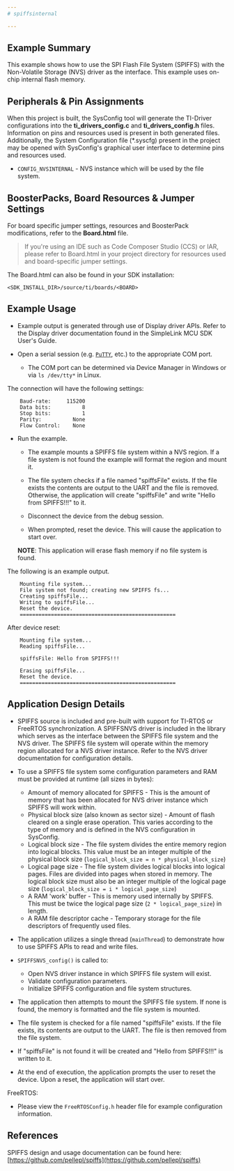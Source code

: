 ```yaml
---
# spiffsinternal

---
```


## Example Summary

This example shows how to use the SPI Flash File System (SPIFFS) with the
Non-Volatile Storage (NVS) driver as the interface. This example uses on-chip
internal flash memory.

## Peripherals & Pin Assignments

When this project is built, the SysConfig tool will generate the TI-Driver
configurations into the __ti_drivers_config.c__ and __ti_drivers_config.h__
files. Information on pins and resources used is present in both generated
files. Additionally, the System Configuration file (\*.syscfg) present in the
project may be opened with SysConfig's graphical user interface to determine
pins and resources used.

* `CONFIG_NVSINTERNAL` - NVS instance which will be used by the file system.

## BoosterPacks, Board Resources & Jumper Settings

For board specific jumper settings, resources and BoosterPack modifications,
refer to the __Board.html__ file.

> If you're using an IDE such as Code Composer Studio (CCS) or IAR, please
refer to Board.html in your project directory for resources used and
board-specific jumper settings.

The Board.html can also be found in your SDK installation:

```text
<SDK_INSTALL_DIR>/source/ti/boards/<BOARD>
```

## Example Usage

* Example output is generated through use of Display driver APIs. Refer to the
Display driver documentation found in the  SimpleLink MCU SDK User's Guide.

* Open a serial session (e.g. [`PuTTY`](http://www.putty.org/ "PuTTY's
 Homepage"), etc.) to the appropriate COM port.
    * The COM port can be determined via Device Manager in Windows or via
      `ls /dev/tty*` in Linux.

The connection will have the following settings:

```text
    Baud-rate:     115200
    Data bits:          8
    Stop bits:          1
    Parity:          None
    Flow Control:    None
```

* Run the example.
    * The example mounts a SPIFFS file system within a NVS region.  If a file
system is not found the example will format the region and mount it.

    * The file system checks if a file named "spiffsFile" exists.  If the file
exists the contents are output to the UART and the file is removed.  Otherwise,
the application will create "spiffsFile" and write "Hello from SPIFFS!!!" to it.

    * Disconnect the device from the debug session.

    * When prompted, reset the device. This will cause the application to start
over.

    __NOTE__: This application will erase flash memory if no file system is found.

The following is an example output.

```text
    Mounting file system...
    File system not found; creating new SPIFFS fs...
    Creating spiffsFile...
    Writing to spiffsFile...
    Reset the device.
    ==================================================
```

After device reset:

```text
    Mounting file system...
    Reading spiffsFile...

    spiffsFile: Hello from SPIFFS!!!

    Erasing spiffsFile...
    Reset the device.
    ==================================================
```

## Application Design Details

* SPIFFS source is included and pre-built with support for TI-RTOS or FreeRTOS
synchronization.  A SPIFFSNVS driver is included in the library which serves as
the interface between the SPIFFS file system and the NVS driver.  The SPIFFS
file system will operate within the memory region allocated for a NVS driver
instance.  Refer to the NVS driver documentation for configuration details.

* To use a SPIFFS file system some configuration parameters and RAM must be
provided at runtime (all sizes in bytes):
    * Amount of memory allocated for SPIFFS - This is the amount of memory that
      has been allocated for NVS driver instance which SPIFFS will work within.
    * Physical block size (also known as sector size) - Amount of flash cleared
      on a single erase operation.  This varies according to the type of memory
      and is defined in the NVS configuration in SysConfig.
    * Logical block size - The file system divides the entire memory region into
      logical blocks.  This value must be an integer multiple of the physical
      block size (`logical_block_size = n * physical_block_size`)
    * Logical page size - The file system divides logical blocks into logical
      pages. Files are divided into pages when stored in memory. The logical
      block size must also be an integer multiple of the logical page size
      (`logical_block_size = i * logical_page_size`)
    * A RAM 'work' buffer - This is memory used internally by SPIFFS.  This must
      be twice the logical page size (`2 * logical_page_size`) in length.
    * A RAM file descriptor cache - Temporary storage for the file descriptors
      of frequently used files.

* The application utilizes a single thread (`mainThread`) to demonstrate how to
use SPIFFS APIs to read and write files.

* `SPIFFSNVS_config()` is called to:
    * Open NVS driver instance in which SPIFFS file system will exist.
    * Validate configuration parameters.
    * Initialize SPIFFS configuration and file system structures.

* The application then attempts to mount the SPIFFS file system.  If none is
found, the memory is formatted and the file system is mounted.

* The file system is checked for a file named "spiffsFile" exists.  If the file
exists, its contents are output to the UART.  The file is then removed from the
file system.

* If "spiffsFile" is not found it will be created and "Hello from SPIFFS!!!" is
written to it.

* At the end of execution, the application prompts the user to reset the
device. Upon a reset, the application will start over.

FreeRTOS:

* Please view the `FreeRTOSConfig.h` header file for example configuration
information.

## References

SPIFFS design and usage documentation can be found here:
[https://github.com/pellepl/spiffs](https://github.com/pellepl/spiffs)
